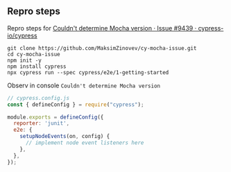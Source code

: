 ## Repro steps

Repro steps for [Couldn't determine Mocha version · Issue #9439 · cypress-io/cypress](https://github.com/cypress-io/cypress/issues/9439)

```
git clone https://github.com/MaksimZinovev/cy-mocha-issue.git
cd cy-mocha-issue
npm init -y
npm install cypress
npx cypress run --spec cypress/e2e/1-getting-started   

```

Observ in console `Couldn't determine Mocha version`


```js
// cypress.config.js
const { defineConfig } = require("cypress");

module.exports = defineConfig({
  reporter: 'junit',
  e2e: {
    setupNodeEvents(on, config) {
      // implement node event listeners here
    },
  },
});
```